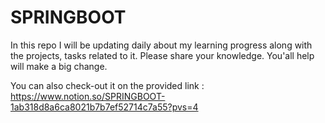 # SPRINGBOOT

In this repo I will be updating daily about my learning progress along with the projects, tasks related to it. Please share your knowledge. You'all help will make a big change.

You can also check-out it on the provided link : https://www.notion.so/SPRINGBOOT-1ab318d8a6ca8021b7b7ef52714c7a55?pvs=4
